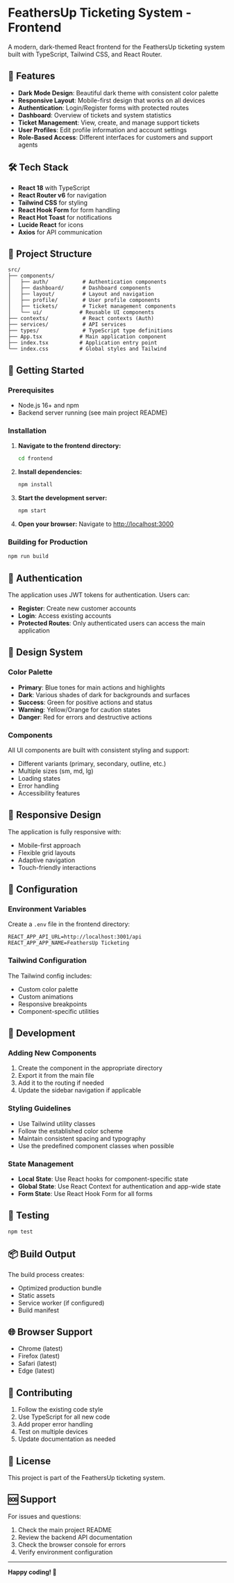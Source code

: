 # FeathersUp Ticketing System - Frontend

A modern, dark-themed React frontend for the FeathersUp ticketing system built with TypeScript, Tailwind CSS, and React Router.

## 🚀 Features

- **Dark Mode Design**: Beautiful dark theme with consistent color palette
- **Responsive Layout**: Mobile-first design that works on all devices
- **Authentication**: Login/Register forms with protected routes
- **Dashboard**: Overview of tickets and system statistics
- **Ticket Management**: View, create, and manage support tickets
- **User Profiles**: Edit profile information and account settings
- **Role-Based Access**: Different interfaces for customers and support agents

## 🛠️ Tech Stack

- **React 18** with TypeScript
- **React Router v6** for navigation
- **Tailwind CSS** for styling
- **React Hook Form** for form handling
- **React Hot Toast** for notifications
- **Lucide React** for icons
- **Axios** for API communication

## 📁 Project Structure

```
src/
├── components/
│   ├── auth/           # Authentication components
│   ├── dashboard/      # Dashboard components
│   ├── layout/         # Layout and navigation
│   ├── profile/        # User profile components
│   ├── tickets/        # Ticket management components
│   └── ui/            # Reusable UI components
├── contexts/           # React contexts (Auth)
├── services/           # API services
├── types/              # TypeScript type definitions
├── App.tsx            # Main application component
├── index.tsx          # Application entry point
└── index.css          # Global styles and Tailwind
```

## 🚀 Getting Started

### Prerequisites

- Node.js 16+ and npm
- Backend server running (see main project README)

### Installation

1. **Navigate to the frontend directory:**
   ```bash
   cd frontend
   ```

2. **Install dependencies:**
   ```bash
   npm install
   ```

3. **Start the development server:**
   ```bash
   npm start
   ```

4. **Open your browser:**
   Navigate to [http://localhost:3000](http://localhost:3000)

### Building for Production

```bash
npm run build
```

## 🔐 Authentication

The application uses JWT tokens for authentication. Users can:

- **Register**: Create new customer accounts
- **Login**: Access existing accounts
- **Protected Routes**: Only authenticated users can access the main application

## 🎨 Design System

### Color Palette

- **Primary**: Blue tones for main actions and highlights
- **Dark**: Various shades of dark for backgrounds and surfaces
- **Success**: Green for positive actions and status
- **Warning**: Yellow/Orange for caution states
- **Danger**: Red for errors and destructive actions

### Components

All UI components are built with consistent styling and support:
- Different variants (primary, secondary, outline, etc.)
- Multiple sizes (sm, md, lg)
- Loading states
- Error handling
- Accessibility features

## 📱 Responsive Design

The application is fully responsive with:
- Mobile-first approach
- Flexible grid layouts
- Adaptive navigation
- Touch-friendly interactions

## 🔧 Configuration

### Environment Variables

Create a `.env` file in the frontend directory:

```env
REACT_APP_API_URL=http://localhost:3001/api
REACT_APP_APP_NAME=FeathersUp Ticketing
```

### Tailwind Configuration

The Tailwind config includes:
- Custom color palette
- Custom animations
- Responsive breakpoints
- Component-specific utilities

## 🚧 Development

### Adding New Components

1. Create the component in the appropriate directory
2. Export it from the main file
3. Add it to the routing if needed
4. Update the sidebar navigation if applicable

### Styling Guidelines

- Use Tailwind utility classes
- Follow the established color scheme
- Maintain consistent spacing and typography
- Use the predefined component classes when possible

### State Management

- **Local State**: Use React hooks for component-specific state
- **Global State**: Use React Context for authentication and app-wide state
- **Form State**: Use React Hook Form for all forms

## 🧪 Testing

```bash
npm test
```

## 📦 Build Output

The build process creates:
- Optimized production bundle
- Static assets
- Service worker (if configured)
- Build manifest

## 🌐 Browser Support

- Chrome (latest)
- Firefox (latest)
- Safari (latest)
- Edge (latest)

## 🤝 Contributing

1. Follow the existing code style
2. Use TypeScript for all new code
3. Add proper error handling
4. Test on multiple devices
5. Update documentation as needed

## 📄 License

This project is part of the FeathersUp ticketing system.

## 🆘 Support

For issues and questions:
1. Check the main project README
2. Review the backend API documentation
3. Check the browser console for errors
4. Verify environment configuration

---

**Happy coding! 🎉** 